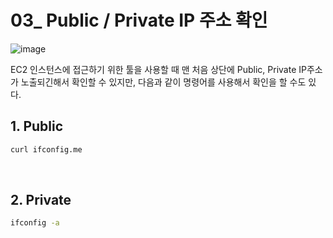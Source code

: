 # 03_ Public / Private IP 주소 확인

![image](https://user-images.githubusercontent.com/93081720/210489205-bba8e020-4ed2-451f-909e-10c391aeb328.png)

EC2 인스턴스에 접근하기 위한 툴을 사용할 때 맨 처음 상단에 Public, Private IP주소가 노출되긴해서 확인할 수 있지만, 다음과 같이 명령어를 사용해서 확인을 할 수도 있다.

## 1. Public

```bash
curl ifconfig.me
```

<br>

## 2. Private

```bash
ifconfig -a
```

